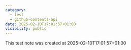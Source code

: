 ```yaml
---
category:
  - test
  - github-contents-api
date: 2025-02-10T17:01:57+01:00
visibility: public
---
```


This test note was created at 2025-02-10T17:01:57+01:00